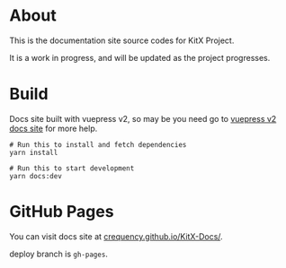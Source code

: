 # About

This is the documentation site source codes for KitX Project.

It is a work in progress, and will be updated as the project progresses.

# Build

Docs site built with vuepress v2, so may be you need go to [vuepress v2 docs site](https://v2.vuepress.vuejs.org/) for more help.

```shell
# Run this to install and fetch dependencies
yarn install

# Run this to start development
yarn docs:dev
```

# GitHub Pages

You can visit docs site at [crequency.github.io/KitX-Docs/](https://crequency.github.io/KitX-Docs/).

deploy branch is `gh-pages`.

